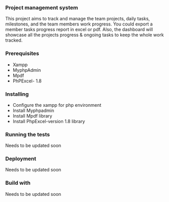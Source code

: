 ### Project management system
This project aims to track and manage the team projects, daily tasks, milestones, and the team members work progress. You could export a member tasks progress report in excel or pdf. Also, the dashboard will showcase all the projects progress & ongoing tasks to keep the whole work tracked. 

### Prerequisites
- Xampp
- MyphpAdmin
- Mpdf
- PhPExcel- 1.8

### Installing
- Configure the xampp for php environment 
- Install Myphpadmin
- Install Mpdf library 
- Install PhpExcel-version 1.8 library

### Running the tests

Needs to be updated soon

### Deployment

Needs to be updated soon

### Build with

Needs to be updated soon

